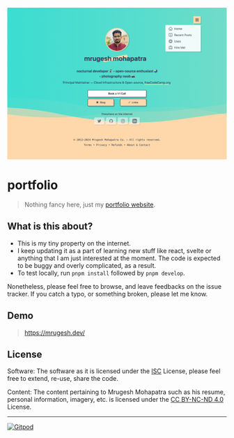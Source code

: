 <p align="center">

![](./docs/portfolio.png)

</p>

# portfolio

> Nothing fancy here, just my [portfolio website][personal-website].

## What is this about?

- This is my tiny property on the internet.
- I keep updating it as a part of learning new stuff like react, svelte or
  anything that I am just interested at the moment. The code is expected to be
  buggy and overly complicated, as a result.
- To test locally, run `pnpm install` followed by `pnpm develop`.

Nonetheless, please feel free to browse, and leave feedbacks on the issue
tracker. If you catch a typo, or something broken, please let me know.

## Demo

> <https://mrugesh.dev/>

## License

Software: The software as it is licensed under the [ISC](LICENSE) License,
please feel free to extend, re-use, share the code.

Content: The content pertaining to Mrugesh Mohapatra such as his resume,
personal information, imagery, etc. is licensed under the [CC BY-NC-ND
4.0][by-nc-nd-4] License.

---

[![Gitpod][gitpod-img]][gitpod]

[gitpod-img]: https://img.shields.io/badge/Gitpod-Ready--to--Code-blue?logo=gitpod
[gitpod]: https://gitpod.io/#https://github.com/raisedadead/portfolio
[personal-website]: https://mrugesh.dev
[by-nc-nd-4]: https://creativecommons.org/licenses/by-nc-nd/4.0/
